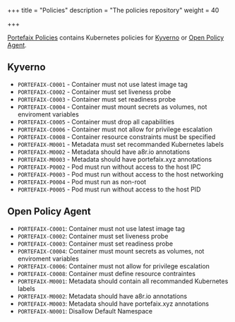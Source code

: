 +++
title = "Policies"
description = "The policies repository"
weight = 40

+++

[Portefaix Policies](https://github.com/portefaix/portefaix-policies) contains Kubernetes policies for [Kyverno](https://kyverno.io/) or [Open Policy Agent](https://www.openpolicyagent.org/).

## Kyverno

<!-- BEGIN_PORTEFAIX_KYVERNO_DOC -->

* `PORTEFAIX-C0001` - Container must not use latest image tag
* `PORTEFAIX-C0002` - Container must set liveness probe
* `PORTEFAIX-C0003` - Container must set readiness probe
* `PORTEFAIX-C0004` - Container must mount secrets as volumes, not enviroment variables
* `PORTEFAIX-C0005` - Container must drop all capabilities
* `PORTEFAIX-C0006` - Container must not allow for privilege escalation
* `PORTEFAIX-C0008` - Container resource constraints must be specified
* `PORTEFAIX-M0001` - Metadata must set recommanded Kubernetes labels
* `PORTEFAIX-M0002` - Metadata should have a8r.io annotations
* `PORTEFAIX-M0003` - Metadata should have portefaix.xyz annotations
* `PORTEFAIX-P0002` - Pod must run without access to the host IPC
* `PORTEFAIX-P0003` - Pod must run without access to the host networking
* `PORTEFAIX-P0004` - Pod must run as non-root
* `PORTEFAIX-P0005` - Pod must run without access to the host PID

<!-- END_PORTEFAIX_KYVERNO_DOC -->

## Open Policy Agent

<!-- BEGIN_PORTEFAIX_OPA_DOC -->

* `PORTEFAIX-C0001`: Container must not use latest image tag
* `PORTEFAIX-C0002`: Container must set liveness probe
* `PORTEFAIX-C0003`: Container must set readiness probe
* `PORTEFAIX-C0004`: Container must mount secrets as volumes, not enviroment variables
* `PORTEFAIX-C0006`: Container must not allow for privilege escalation
* `PORTEFAIX-C0008`: Container must define resource contraintes
* `PORTEFAIX-M0001`: Metadata should contain all recommanded Kubernetes labels
* `PORTEFAIX-M0002`: Metadata should have a8r.io annotations
* `PORTEFAIX-M0003`: Metadata should have portefaix.xyz annotations
* `PORTEFAIX-N0001`: Disallow Default Namespace

<!-- END_PORTEFAIX_OPA_DOC -->
